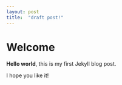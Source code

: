 ```yaml
---
layout: post
title:  "draft post!"
---
```


# Welcome

**Hello world**, this is my first Jekyll blog post.

I hope you like it!